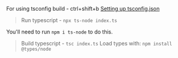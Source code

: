 For using tsconfig build - ctrl+shift+b
[Setting up tsconfig.json](https://khalilstemmler.com/blogs/typescript/node-starter-project/)
> Run typescript - `npx ts-node index.ts`  
    
You'll need to run `npm i ts-node` to do this.  

> Build typescript - `tsc index.ts`
Load types with: `npm install @types/node`